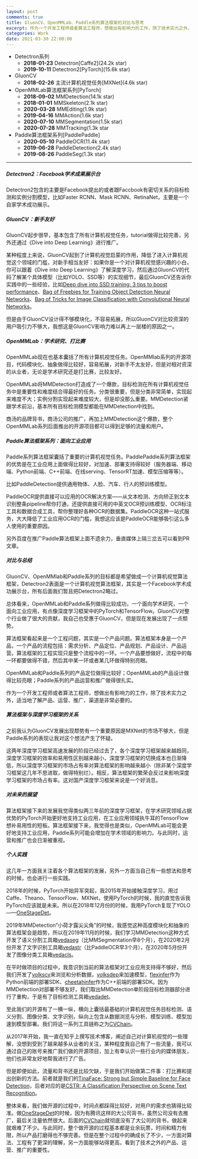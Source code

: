 ```yaml
---
layout: post
comments: true
title: GluonCV、OpenMMLab、Paddle系列算法框架的对比与思考
excerpt: 作为一个开发工程师或者算法工程师，想做出有影响力的工作，除了技术实力之外，适当地了解产品、运营、推广、渠道是非常必要的
categories: Work
date: 2021-03-30 22:00:00
---
```


- Detectron系列
    - **2018-01-23** Detectron[Caffe2](24.2k star)
    - **2019-10-11** Detectron2[PyTorch](15.6k star)
- GluonCV
    - **2018-02-26** 主流计算机视觉任务[MXNet](4.6k star)
- OpenMMLab算法框架系列[PyTorch]
    - **2018-09-02** MMDetection(14.1k star)
    - **2018-01-01** MMSkeleton(2.1k star)
    - **2020-03-28** MMEditing(1.9k star)
    - **2019-04-16** MMAction(1.6k star)
    - **2020-07-10** MMSegmentation(1.5k star)
    - **2020-07-28** MMTracking(1.3k star
- Paddle算法框架系列[PaddlePaddle]
    - **2020-05-10** PaddleOCR(11.4k star)
    - **2019-06-28** PaddleDetection(2.4k star)    
    - **2019-08-26** PaddleSeg(1.3k star)

---

##### Detectron2：Facebook学术成果展示台

Detectron2包含的主要是Facebook提出的或者跟Faccbook有密切关系的目标检测和实例分割模型，比如Faster RCNN、Mask RCNN、RetinaNet，主要是一个自家学术成功展示。

##### GluonCV：新手友好
GluonCV起步很早，基本包含了所有计算机视觉任务，tutorial做得比较完善，另外还通过《Dive into Deep Learning》进行推广。

某种程度上来说，GluonCV起到了计算机视觉启蒙的作用，降低了进入计算机视觉这个领域的门槛，对新手相当友好：如果你是一个对计算机视觉感兴趣的小白，你可以跟着《Dive into Deep Learning》了解深度学习，然后通过GluonCV的代码了解某个具体模型（比如YOLO、SSD等）的实现细节，最后GluonCV还告诉你实践中的一些经验，比如[Deep dive into SSD training: 3 tips to boost performance](https://cv.gluon.ai/build/examples_detection/train_ssd_advanced.html)、[Bag of Freebies for Training Object Detection Neural Networks](https://arxiv.org/abs/1902.04103)、[Bag of Tricks for Image Classification with Convolutional Neural Networks](https://arxiv.org/abs/1812.01187)。

但是由于GluonCV设计得不够模块化，不容易拓展，所以GluonCV对比较资深的用户吸引力不够大，我想这是GluonCV影响力难以再上一层楼的原因之一。

##### OpenMMLab：学术研究、打比赛

OpenMMLab现在也基本囊括了所有计算机视觉任务。OpenMMlab系列的开源项目，代码模块化、抽象做得比较好，容易拓展，对新手不太友好，但是对相对资深的从业者，无论是学术研究还是打比赛，比较友好。

OpenMMLab将MMDetection打造成了一个爆款，目标检测在所有计算机视觉任务中是重要性和难度结合得最好的任务。分类很重要，但是分类非常简单，实现起来难度不大；实例分割实现起来难度较大，但是却没那么重要。MMDetection紧跟学术前沿，基本所有目标检测模型都能在MMDetection中找到。

商汤的品牌背书，商汤公司的推广，再加上MMDetection这个爆款，整个OpenMMLab系列后面推出的开源项目都可以得到足够的流量和用户。

##### Paddle算法框架系列：面向工业应用

Paddle系列算法框架囊括了重要的计算机视觉任务。PaddlePaddle系列算法框架的优势是在工业应用上面做得比较好，对加速、部署支持得较好（服务器端、移动端、Python前端、C++前端、在线serving、TensorRT加速、模型压缩等等）。

比如PaddleDetection提供通用物体、人脸、汽车、行人的预训练模型。

PaddleOCR提供直接可以应用的OCR解决方案——从文本检测、方向矫正到文本识别整条pipeline帮你打通，还提供直接可用的中英文OCR预训练模型、OCR标注工具和数据合成工具，帮你整理好各种OCR的数据集。PaddleOCR这种一站式服务，大大降低了工业应用OCR的门槛，我想这应该是PaddleOCR能够吸引这么多人使用的重要原因。

另外百度在推广Paddle算法框架上面不遗余力，垂直媒体上隔三岔五可以看到PR文章。

##### 对比与总结

GluonCV、OpenMMlab和Paddle系列的目标都是希望做成一个计算机视觉算法框架，Detectron2表面是一个计算机视觉算法框架，其实是一个Facebook学术成功展示台，所有后面我们暂且把Detectron2略过。

总体看来，OpenMMLab和Paddle系列做得比较成功，一个面向学术研究，一个面向工业应用，有点像深度学习框架中的PyTorch和TensorFlow。GluonCV对整个行业做了很大的贡献，我自己也受惠于GluonCV，但是现在发展出现了一点颓势。

算法框架看起来是一个工程问题，其实是一个产品问题。算法框架本身是一个产品，一个产品的流程包括：需求分析、产品定位、产品规划、产品设计、产品运营。算法框架的工程实现只是整个流程中的一环。一个产品要想做好，流程中的每一环都要做得不错，然后其中某一环或者某几环做得特别亮眼。

OpenMMLab和Paddle系列的产品定位做得比较好；OpenMMLab的产品设计做得比较亮眼；Paddle系列的产品运营和推广做得很扎实。

作为一个开发工程师或者算法工程师，想做出有影响力的工作，除了技术实力之外，适当地了解产品、运营、推广、渠道是非常必要的。

##### 算法框架与深度学习框架的关系

之前我认为GluonCV发展出现颓势有一个重要原因是MXNet的市场不够大，但是Paddle系列的表现让我对这个想法产生了怀疑。

这两年深度学习框架高速发展的阶段已经过去了，各个深度学习框架越来越趋同，深度学习框架的效率和易用性区别越来越小，深度学习框架的切换成本也日渐降低，所以深度学习框架的市场占有率对算法框架的影响越来越小（除非某个深度学习框架这几年不思进取，做得特别烂）。相反，算法框架的繁荣会反过来影响深度学习框架的市场占有率。这对国产深度学习框架来说是一个好消息。

##### 对未来的展望

算法框架接下来的发展我觉得类似两三年前的深度学习框架，在学术研究领域占据优势的PyTorch开始更好地支持工业应用，在工业应用领域执牛耳的TensorFlow想补易用性的短板。算法框架接下来，我觉得也是类似，OpenMMLab可能会更好地支持工业应用，Paddle系列可能会增加在学术领域的影响力。与此同时，运营和推广也会日渐被重视。

##### 个人实践

这几年一方面我关注着各个算法框架的发展，另外一方面当自己有一些想法和思考的时候，也会进行一些实践。

2018年的时候，PyTorch开始异军突起，我2015年开始接触深度学习，用过Caffe、Theano、TensorFlow、MXNet，使用PyTorch的时候，我的直觉告诉我PyTorch应该就是未来。所以在2018年12月份的时候，我用PyTorch复现了YOLO——[OneStageDet](https://github.com/Tencent/ObjectDetection-OneStageDet)。

2019年MMDetection“小荷才露尖尖角”的时候，我感觉这种高度模块化和抽象的算法框架会是趋势，所以在2019年11月的时候，我们学习MMDetection这种方式开发了语义分割工具箱[vedaseg](https://github.com/Media-Smart/vedaseg)（比MMSegmentation早8个月），在2020年2月份开发了文字识别工具箱[vedastr](https://github.com/Media-Smart/vedastr)（比PaddleOCR早3个月），在2020年5月份开发了图像分类工具箱[vedacls](https://github.com/Media-Smart/vedacls)。

在平时做项目的过程中，我意识到当前的算法框架对工业应用支持得不够好，然后我们开发了[volkscv](https://github.com/Media-Smart/volkscv)来浏览和分析数据，[volksdep](https://github.com/Media-Smart/volksdep)来加速模型，[flexinfer](https://github.com/Media-Smart/flexinfer)作为Python前端的部署SDK、[cheetahinfer](https://github.com/Media-Smart/cheetahinfer)作为C++前端的部署SDK。因为MMDetection对部署不够友好，我们取出MMDetection单阶段目标检测器部分进行了重构，于是有了目标检测工具箱[vedadet](https://github.com/Media-Smart/vedadet)。

至此我们的开源有了一横一纵，横向上囊括最基础的计算机视觉任务目标检测、语义分割、图像分类、文字识别，纵向上包含从数据浏览与分析、模型训练、模型加速到模型部署。我们将这一系列工具链称之为[CVChain](https://zhuanlan.zhihu.com/p/271963670)。

从2017年开始，我一直在知乎上撰写技术博客，阐述自己对计算机视觉的一些理解，没想到受到了越来越多从业者的关注，某种程度我自己有了一些流量，我可以通过自己的账号来推广我们做的开源项目，加上有幸认识一些行业内的媒体朋友，他们也非常友好地帮我进行了广告。

但是即便如此，流量和背书还是比较欠缺，于是我们开始做第二件事：打比赛和提出创新的方法。前者就是我们的[TinaFace: Strong but Simple Baseline for Face Detection](https://arxiv.org/abs/2011.13183)，后者对应的是[CSTR: A Classification Perspective on Scene Text Recognition](https://arxiv.org/abs/2102.10884)。

整体来看，我们做开源的过程中，时间点都踩得比较好，对用户的需求也猜得比较准。做[OneStageDet](https://github.com/Tencent/ObjectDetection-OneStageDet)的时候，因为有腾讯这样的大公司背书，虽然公司没有去推广，最后关注量依然很大。后面的[CVChain](https://zhuanlan.zhihu.com/p/271963670)就彻底没有了大公司的背书，做起来就艰难了不少。与此同时，整个做开源的过程基本都是业余玩票，时间和精力有限，所以产品打磨得也不够完善。但是在整个过程中的确成长了不少，一方面对算法、工程有了更深的理解，另一方面能够站得更高，看到了技术之外的产品、运营、推广的重要性。
